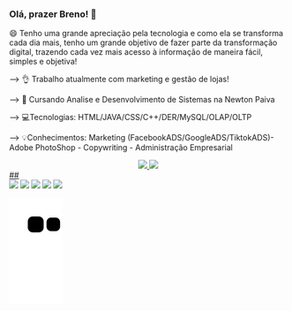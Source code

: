 ### Olá, prazer Breno! 👋

<!--
**BRF2002/BRF2002** is a ✨ _special_ ✨ repository because its `README.md` (this file) appears on your GitHub profile.

--> 😄 Tenho uma grande apreciação pela tecnologia e como ela se transforma cada dia mais, tenho um grande objetivo de fazer parte da transformação digital, trazendo cada vez mais acesso à informação de maneira fácil, simples e objetiva!

--> 👌 Trabalho atualmente com marketing e gestão de lojas!

--> 📒 Cursando Analise e Desenvolvimento de Sistemas na Newton Paiva

--> 💻Tecnologias: HTML/JAVA/CSS/C++/DER/MySQL/OLAP/OLTP

--> 💡Conhecimentos: Marketing (FacebookADS/GoogleADS/TiktokADS)- Adobe PhotoShop - Copywriting - Administração Empresarial


<div align="center">
  <a href="https://github.com/Yuryh1">
  <img height="180em" src="https://github-readme-stats.vercel.app/api?username=brf2002&show_icons=true&theme=dark&include_all_commits=true&count_private=true"/>
  <img height="180em" src="https://github-readme-stats.vercel.app/api/top-langs/?username=brf2002&layout=compact&langs_count=7&theme=dark"/>
</div>

 
   
   
</div>
  ##
 
<div> 
  <a href="https://instagram.com/brenin.02" target="_blank"><img src="https://img.shields.io/badge/-Instagram-%23E4405F?style=for-the-badge&logo=instagram&logoColor=white" target="_blank"></a>
 	<a href="https://www.twitch.tv/brf2002" target="_blank"><img src="https://img.shields.io/badge/Twitch-9146FF?style=for-the-badge&logo=twitch&logoColor=white" target="_blank"></a>
 <a href="https://discord.gg/wagxzStdcR" target="_blank"><img src="https://img.shields.io/badge/Discord-7289DA?style=for-the-badge&logo=discord&logoColor=white" target="_blank"></a> 
  <a href = "mailto:breno_ramosferreira@hotmail.com"><img src="https://img.shields.io/badge/-Gmail-%23333?style=for-the-badge&logo=gmail&logoColor=white" target="_blank"></a>
  <a href="https://www.linkedin.com/in/breno-ramos-227a201b4/" target="_blank"><img src="https://img.shields.io/badge/-LinkedIn-%230077B5?style=for-the-badge&logo=linkedin&logoColor=white" target="_blank"></a> 
 
  ![Snake animation](https://github.com/rafaballerini/rafaballerini/blob/output/github-contribution-grid-snake.svg)
 
</div>

